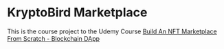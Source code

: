 # KryptoBird Marketplace

This is the course project to the Udemy Course [Build An NFT Marketplace From Scratch - Blockchain DApp](https://www.udemy.com/course/build-an-nft-marketplace-from-scratch-blockchain-dapp/)
